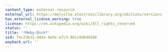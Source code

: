 ```yaml
---
content_type: external-resource
external_url: https://melville.electroniclibrary.org/editions/versions-of-moby-dick/1-loomings
has_external_license_warning: true
license: https://en.wikipedia.org/wiki/All_rights_reserved
status: ''
title: '*Moby-Dick*'
uid: 7ec23b32-d4da-4e5e-a7c3-881c8db465b6
wayback_url: ''
---
```

